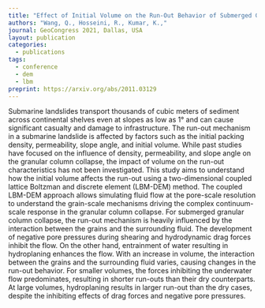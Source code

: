 ```yaml
---
title: "Effect of Initial Volume on the Run-Out Behavior of Submerged Granular Columns"
authors: "Wang, Q., Hosseini, R., Kumar, K.,"
journal: GeoCongress 2021, Dallas, USA
layout: publication
categories: 
  - publications
tags:
  - conference
  - dem
  - lbm
preprint: https://arxiv.org/abs/2011.03129
---
```


 Submarine landslides transport thousands of cubic meters of sediment across continental shelves even at slopes as low as 1° and can cause significant casualty and damage to infrastructure. The run-out mechanism in a submarine landslide is affected by factors such as the initial packing density, permeability, slope angle, and initial volume. While past studies have focused on the influence of density, permeability, and slope angle on the granular column collapse, the impact of volume on the run-out characteristics has not been investigated. This study aims to understand how the initial volume affects the run-out using a two-dimensional coupled lattice Boltzman and discrete element (LBM-DEM) method. The coupled LBM-DEM approach allows simulating fluid flow at the pore-scale resolution to understand the grain-scale mechanisms driving the complex continuum-scale response in the granular column collapse. For submerged granular column collapse, the run-out mechanism is heavily influenced by the interaction between the grains and the surrounding fluid. The development of negative pore pressures during shearing and hydrodynamic drag forces inhibit the flow. On the other hand, entrainment of water resulting in hydroplaning enhances the flow. With an increase in volume, the interaction between the grains and the surrounding fluid varies, causing changes in the run-out behavior. For smaller volumes, the forces inhibiting the underwater flow predominates, resulting in shorter run-outs than their dry counterparts. At large volumes, hydroplaning results in larger run-out than the dry cases, despite the inhibiting effects of drag forces and negative pore pressures.
